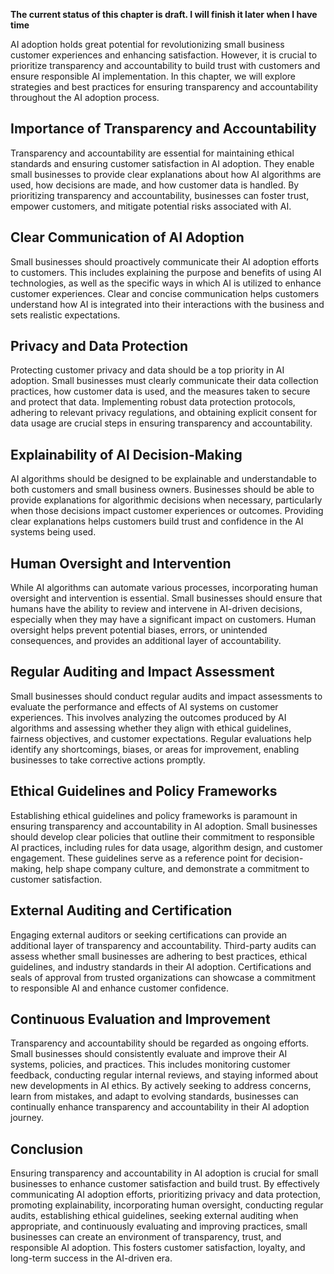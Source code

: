 **The current status of this chapter is draft. I will finish it later when I have time**

AI adoption holds great potential for revolutionizing small business customer experiences and enhancing satisfaction. However, it is crucial to prioritize transparency and accountability to build trust with customers and ensure responsible AI implementation. In this chapter, we will explore strategies and best practices for ensuring transparency and accountability throughout the AI adoption process.

Importance of Transparency and Accountability
---------------------------------------------

Transparency and accountability are essential for maintaining ethical standards and ensuring customer satisfaction in AI adoption. They enable small businesses to provide clear explanations about how AI algorithms are used, how decisions are made, and how customer data is handled. By prioritizing transparency and accountability, businesses can foster trust, empower customers, and mitigate potential risks associated with AI.

Clear Communication of AI Adoption
----------------------------------

Small businesses should proactively communicate their AI adoption efforts to customers. This includes explaining the purpose and benefits of using AI technologies, as well as the specific ways in which AI is utilized to enhance customer experiences. Clear and concise communication helps customers understand how AI is integrated into their interactions with the business and sets realistic expectations.

Privacy and Data Protection
---------------------------

Protecting customer privacy and data should be a top priority in AI adoption. Small businesses must clearly communicate their data collection practices, how customer data is used, and the measures taken to secure and protect that data. Implementing robust data protection protocols, adhering to relevant privacy regulations, and obtaining explicit consent for data usage are crucial steps in ensuring transparency and accountability.

Explainability of AI Decision-Making
------------------------------------

AI algorithms should be designed to be explainable and understandable to both customers and small business owners. Businesses should be able to provide explanations for algorithmic decisions when necessary, particularly when those decisions impact customer experiences or outcomes. Providing clear explanations helps customers build trust and confidence in the AI systems being used.

Human Oversight and Intervention
--------------------------------

While AI algorithms can automate various processes, incorporating human oversight and intervention is essential. Small businesses should ensure that humans have the ability to review and intervene in AI-driven decisions, especially when they may have a significant impact on customers. Human oversight helps prevent potential biases, errors, or unintended consequences, and provides an additional layer of accountability.

Regular Auditing and Impact Assessment
--------------------------------------

Small businesses should conduct regular audits and impact assessments to evaluate the performance and effects of AI systems on customer experiences. This involves analyzing the outcomes produced by AI algorithms and assessing whether they align with ethical guidelines, fairness objectives, and customer expectations. Regular evaluations help identify any shortcomings, biases, or areas for improvement, enabling businesses to take corrective actions promptly.

Ethical Guidelines and Policy Frameworks
----------------------------------------

Establishing ethical guidelines and policy frameworks is paramount in ensuring transparency and accountability in AI adoption. Small businesses should develop clear policies that outline their commitment to responsible AI practices, including rules for data usage, algorithm design, and customer engagement. These guidelines serve as a reference point for decision-making, help shape company culture, and demonstrate a commitment to customer satisfaction.

External Auditing and Certification
-----------------------------------

Engaging external auditors or seeking certifications can provide an additional layer of transparency and accountability. Third-party audits can assess whether small businesses are adhering to best practices, ethical guidelines, and industry standards in their AI adoption. Certifications and seals of approval from trusted organizations can showcase a commitment to responsible AI and enhance customer confidence.

Continuous Evaluation and Improvement
-------------------------------------

Transparency and accountability should be regarded as ongoing efforts. Small businesses should consistently evaluate and improve their AI systems, policies, and practices. This includes monitoring customer feedback, conducting regular internal reviews, and staying informed about new developments in AI ethics. By actively seeking to address concerns, learn from mistakes, and adapt to evolving standards, businesses can continually enhance transparency and accountability in their AI adoption journey.

Conclusion
----------

Ensuring transparency and accountability in AI adoption is crucial for small businesses to enhance customer satisfaction and build trust. By effectively communicating AI adoption efforts, prioritizing privacy and data protection, promoting explainability, incorporating human oversight, conducting regular audits, establishing ethical guidelines, seeking external auditing when appropriate, and continuously evaluating and improving practices, small businesses can create an environment of transparency, trust, and responsible AI adoption. This fosters customer satisfaction, loyalty, and long-term success in the AI-driven era.
